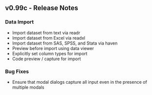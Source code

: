 ## v0.99c - Release Notes

### Data Import

* Import dataset from text via readr
* Import dataset from Excel via readxl
* Import dataset from SAS, SPSS, and Stata via haven
* Preview before import using data viewer
* Explicitly set column types for import
* Code preview / capture for import

### Bug Fixes

* Ensure that modal dialogs capture all input even in the presence of multiple modals
